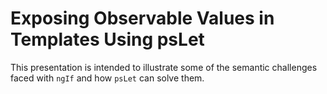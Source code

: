 # Exposing Observable Values in Templates Using psLet

This presentation is intended to illustrate some of the semantic challenges faced with `ngIf` and how `psLet` can solve them.
